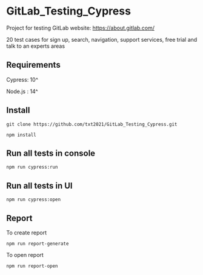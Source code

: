 # GitLab_Testing_Cypress

Project for testing GitLab website: https://about.gitlab.com/

20 test cases for sign up, search, navigation, support services, free trial and talk to an experts areas

## Requirements
Cypress: 10^

Node.js : 14^

## Install
```
git clone https://github.com/txt2021/GitLab_Testing_Cypress.git
```

```
npm install 
```

## Run all tests in console
```
npm run cypress:run
```

## Run all tests in UI
```
npm run cypress:open
```

## Report

To create report

```
npm run report-generate
```

To open report

```
npm run report-open
```

